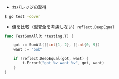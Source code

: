 - カバレッジの取得
```sh
$ go test -cover
```

- 値を比較（型安全を考慮しない）`reflect.DeepEqual`
```go
func TestSumAll(t *testing.T) {

    got := SumAll([]int{1, 2}, []int{0, 9})
    want := "bob"

    if !reflect.DeepEqual(got, want) {
        t.Errorf("got %v want %v", got, want)
    }
}
```
